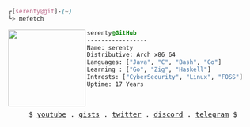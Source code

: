 

```css
┌[serenty@git]-(~)
└> mefetch
```
 

<div style="display:block;text-align:left"><img align="left" src="https://user-images.githubusercontent.com/56447720/215329483-0f7dcda1-71a7-495a-9097-2393af297636.png" border="0" style="width:156px;">
  
  ```css
  serenty@GitHub
  -----------------
  Name: serenty
  Distributive: Arch x86_64
  Languages: ["Java", "C", "Bash", "Go"]
  Learning : ["Go", "Zig", "Haskell"]
  Intrests: ["CyberSecurity", "Linux", "FOSS"]  
  Uptime: 17 Years
  ```
</div>



<br />
<p align="center">
  <samp>
    $  <a href="https://youtube.com" target="_blank">youtube</a> .
    <a href="https://youtube.com" target="_blank">gists</a> .
    <a href="https://youtube.com" target="_blank">twitter</a> .
    <a href="https://youtube.com" target="_blank">discord</a> .
    <a href="https://youtube.com" target="_blank">telegram</a> $
  </samp>
</p>






